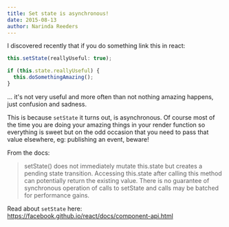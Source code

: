 ```yaml
---
title: Set state is asynchronous!
date: 2015-08-13
author: Narinda Reeders
---
```


I discovered recently that if you do something link this in react:

```javascript
this.setState(reallyUseful: true);

if (this.state.reallyUseful) {
  this.doSomethingAmazing();
}
```

... it's not very useful and more often than not nothing amazing happens, just confusion and sadness.

This is because `setState` it turns out, is asynchronous. Of course most of the time you are doing your amazing things in your render function so everything is sweet but on the odd occasion that you need to pass that value elsewhere, eg: publishing an event, beware!

From the docs:

> setState() does not immediately mutate this.state but creates a pending state transition. Accessing this.state after calling this method can potentially return the existing value.
> There is no guarantee of synchronous operation of calls to setState and calls may be batched for performance gains.

Read about `setState` here: https://facebook.github.io/react/docs/component-api.html